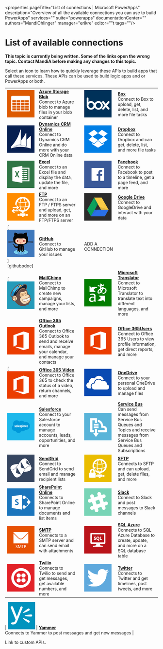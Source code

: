 <properties
	pageTitle="List of connections | Microsoft PowerApps"
	description="Overview of all the available connections you can use to build PowerApps"
	services=""
	suite="powerapps"
	documentationCenter=""
	authors="MandiOhlinger"
	manager="erikre"
	editor=""t
    tags=""/>

<tags
	ms.service="powerapps"
	ms.workload="na"
	ms.tgt_pltfrm="na"
	ms.devlang="na"
	ms.topic="get-started-article"
	ms.date="04/25/2016"
	ms.author="mandia"/>

# List of available connections

**This topic is currently being written. Some of the links open the wrong topic. Contact MandiA before making any changes to this topic.**



Select an icon to learn how to quickly leverage these APIs to build  apps that call these services. These APIs can be used to build logic apps and or PowerApps or both.

||||||
|---|---|---|---|---|
| [![API Icon][blobicon]][azureblobdoc] | [**Azure Storage Blob**][azureblobdoc] <br/>Connect to Azure blob to manage files in your blob container || [![API Icon][boxicon]][boxDoc] | [**Box**][boxDoc] <br/>Connect to Box to upload, get, delete, list, and more file tasks| 
| [![API Icon][crmonlineicon]][crmonlinedoc] | [**Dynamics CRM Online**][crmonlinedoc] <br/>Connect to Dynamics CRM Online and do more with your CRM Online data || [![API Icon][dropboxicon]][dropboxdoc] | [**Dropbox**][dropboxdoc] <br/> Connect to Dropbox and can get, delete, list, and more file tasks|
| [![API Icon][excelicon]][exceldoc] | [**Excel**][exceldoc] <br/> Connect to an Excel file and display the data, update the file, and more || [![API Icon][facebookicon]][facebookdoc] | [**Facebook**][facebookdoc] <br/> Connect to Facebook to post to a timeline, get a page feed, and more|
| [![API Icon][ftpicon]][ftpdoc] | [**FTP**][ftpdoc] <br/> Connect to an FTP / FTPS server and upload, get, and more on an FTP/FTPS server || [![API Icon][googledriveicon]][googledrivedoc] | [**Google Drive**][googledrivedoc] <br/> Connect to GoogleDrive and interact with your data |
| [![API Icon][githubicon]][githubpdoc] | [**GitHub**][githubdoc] <br/> Connect to GitHub to manage your issues ||  ADD A CONNECTION |
| [[![API Icon][mailchimpicon]][mailchimpdoc] | [**MailChimp**][mailchimpdoc]  <br/> Connect to MailChimp to create new campaigns, manage your lists, and more || [![API Icon][microsofttranslatoricon]][microsofttranslatordoc] | [**Microsoft Translator**][microsofttranslatordoc] <br/> Connect to Microsoft Translator to translate text into different languages, and more | 
| [![API Icon][office365icon]][office365outlookdoc] | [**Office 365 Outlook**][office365outlookdoc] <br/> Connect to Office 365 Outlook to send and receive emails, manage your calendar, and manage your contacts || [![API Icon][office365icon]][office365usersdoc] | [**Office 365Users**][office365usersdoc] <br/> Connect to Office 365 Users to view profile information, get direct reports, and more |
| [[![API Icon][office365icon]][office365videodoc] | [**Office 365 Video**][office365videodoc] <br/> Connect to Office 365 to check the status of a video, return channels, and more || [![API Icon][onedriveicon]][onedrivedoc] | [**OneDrive**][onedrivedoc] <br/> Connect to your personal OneDrive to upload and manage files |
| [![API Icon][salesforceicon]][salesforcedoc] | [**Salesforce**][salesforcedoc] <br/> Connect to your Salesforce account to manage accounts, leads, opportunities, and more || [![API Icon][servicebusicon]][servicebusdoc] | [**Service Bus**][servicebusdoc] <br/> Can send messages from Service Bus Queues and Topics and receive messages from Service Bus Queues and Subscriptions |
| [![API Icon][sendgridicon]][sendgriddoc] | [**SendGrid**][sendgriddoc] <br/> Connect to SendGrid to send email and manage recipient lists || [![API Icon][sftpicon]][sftpdoc] | [**SFTP**][sftpdoc]  <br/> Connects to SFTP and can upload, get, delete files, and more |
| [![API Icon][sharepointicon]][sharepointdoc] | [**SharePoint Online**][sharepointdoc]  <br/> Connects to SharePoint Online to manage documents and list items || [![API Icon][slackicon]][slackdoc] | [**Slack**][slackdoc]  <br/> Connect to Slack and post messages to Slack channels |
| [![API Icon][smtpicon]][smtpdoc] | [**SMTP**][smtpdoc]  <br/> Connects to a SMTP server and can send email with attachments|| [![API Icon][sqlicon]][sqldoc] | [**SQL Azure**][sqldoc]  <br/> Connects to SQL Azure Database to create, update, and more on a SQL database table |
| [![API Icon][twilioicon]][twiliodoc] | [**Twilio**][twiliodoc]  <br/> Connects to Twilio to send and get messages, get available numbers, and more || [![API Icon][twittericon]][twitterdoc] | [**Twitter**][twitterdoc]  <br/> Connects to Twitter and get timelines, post tweets, and more |

| [![API Icon][yammericon]][yammerdoc] | [**Yammer**][yammerdoc]  <br/> Connects to Yammer to post messages and get new messages |


Link to custom APIs.


<!--API Documentation-->
[azureblobdoc]: ./connections/connection-azureblob.md "Connect to Azure blob to manage files in your blob container."
[boxDoc]: ./connections/connection-box.md "Connects to Box and can upload, get, delete, list, and more file tasks."
[crmonlinedoc]: ./connectors-create-api-crmonline.md "Connect to Dynamics CRM Online and do more with your CRM Online data."
[dropboxdoc]: ./connections/connection-dropbox.md "Connect to Dropbox and can get, delete, list, and more file tasks."
[exceldoc]: ./connections/connection-excel.md "Connect to Excel."
[facebookdoc]: ./connectors-create-api-facebook.md "Connect to Facebook to post to a timeline, get a page feed, and more."
[ftpdoc]: ./connectors-create-api-ftp.md "Connects to an FTP / FTPS server and do different FTP tasks, including uploading, getting, deleting files, and more."
[googledrivedoc]: ./connections/connection-googledrive.md "Connect to GoogleDrive and interact with your data."
[githubdoc]: ./connections/connection-github.md "Connect to GitHub to manage your issues."
[mailchimpdoc]: ./connections/connection-mailchimp.md "Connect to MailChimp to create new campaigns, manage your lists, and more"
[microsofttranslatordoc]: ./connections/connection-microsoft-translator.md
[office365outlookdoc]: ./connections/connection-office365-outlook.md "The Office 365 Connector can send and receive emails, manage your calendar, and manage your contacts using your Office 365 account."
[office365usersdoc]: ./connections/connection-office365-users.md
[office365videodoc]: ./connections/connection-office365-video.md
[onedrivedoc]: ./connections/connection-onedrive.md "Connects to your personal Microsoft OneDrive and upload, delete, list files, and more."
[salesforcedoc]: ./connections/connection-salesforce.md "Connect to your Salesforce account and manage  accounts, leads, opportunities, and more."
[servicebusdoc]: ./connections/connection-servicebus.md "Can send messages from Service Bus Queues and Topics and receive messages from Service Bus Queues and Subscriptions."
[sendgriddoc]: ./connections/connection-sendgrid.md "Connect to SendGrid to send email and manage recipient lists"
[sharepointdoc]: ./connectors-create-api-sharepointonline.md "Connects to SharePoint Online to manage documents and list items."
[slackdoc]: ./connections/connection-slack.md "Connect to Slack and post messages to Slack channels."
[sftpdoc]: ./connectors-create-api-sftp.md "Connects to SFTP and can upload, get, delete files, and more."
[smtpdoc]: ./connections/connection-smtp.md "Connects to a SMTP server and can send email with attachments."
[sqldoc]: ./connectors-create-api-sqlazure.md "Connects to SQL Azure Database. You can create, update, get, and delete entries on a SQL database table."
[twiliodoc]: ./connections/connection-twilio.md "Connects to Twilio and can send and get messages, get available numbers, managing incoming phone numbers, and more."
[twitterdoc]: ./connections/connection-twitter.md "Connects to Twitter and get timelines, post tweets, and more."
[yammerdoc]: ./connectors-create-api-yammer.md "Connects to Yammer to post messages and get new messages."

<!--Icon references-->
[blobicon]: ./media/connections-list/blobicon.png
[bingsearchicon]: ./media/connections-list/bingsearchicon.png
[boxicon]: ./media/connections-list/boxicon.png
[ftpicon]: ./media/connections-list/ftpicon.png
[crmonlineicon]: ./media/connections-list/dynamicscrmicon.png
[dropboxicon]: ./media/connections-list/dropboxicon.png
[excelicon]: ./media/connections-list/excelicon.png
[facebookicon]: ./media/connections-list/facebookicon.png
[googledriveicon]: ./media/connections-list/googledriveicon.png
[githubicon]: ./media/connections-list/githubicon.png
[mailchimpicon]: ./media/connections-list/mailchimpicon.png
[microsofttranslatoricon]: ./media/connections-list/translatoricon.png
[office365icon]: ./media/connections-list/office365icon.png
[onedriveicon]: ./media/connections-list/onedriveicon.png
[salesforceicon]: ./media/connections-list/salesforceicon.png
[servicebusicon]: ./media/connections-list/servicebusicon.png
[sendgridicon]: ./media/connections-list/sendgridicon.png
[sftpicon]: ./media/connections-list/sftpicon.png
[sharepointicon]: ./media/connections-list/sharepointicon.png
[slackicon]: ./media/connections-list/slackicon.png
[smtpicon]: ./media/connections-list/smtpicon.png
[sqlicon]: ./media/connections-list/sqlicon.png
[twilioicon]: ./media/connections-list/twilioicon.png
[twittericon]: ./media/connections-list/twittericon.png
[yammericon]: ./media/connections-list/yammericon.png
